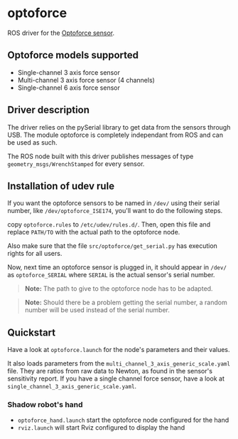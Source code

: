 # optoforce

ROS driver for the [Optoforce sensor](http://optoforce.com/3dsensor/).

## Optoforce models supported

- Single-channel 3 axis force sensor
- Multi-channel 3 axis force sensor (4 channels)
- Single-channel 6 axis force sensor

## Driver description

The driver relies on the pySerial library to get data from the sensors through USB. The module optoforce is completely independant from ROS and can be used as such.

The ROS node built with this driver publishes messages of type `geometry_msgs/WrenchStamped` for every sensor.

## Installation of udev rule

If you want the optoforce sensors to be named in `/dev/` using their serial number, like `/dev/optoforce_ISE174`, you'll want to do the following steps.

copy `optoforce.rules` to `/etc/udev/rules.d/`. Then, open this file and replace `PATH/TO` with the actual path to the optoforce node.

Also make sure that the file `src/optoforce/get_serial.py` has execution rights for all users.

Now, next time an optoforce sensor is plugged in, it should appear in `/dev/` as `optoforce_SERIAL` where `SERIAL` is the actual sensor's serial number.

> **Note:** The path to give to the optoforce node has to be adapted.


> **Note:** Should there be a problem getting the serial number, a random number will be used instead of the serial number.

## Quickstart

Have a look at `optoforce.launch` for the node's parameters and their values.

It also loads parameters from the `multi_channel_3_axis_generic_scale.yaml` file. They are ratios from raw data to Newton, as found in the sensor's sensitivity report. If you have a single channel force sensor, have a look at `single_channel_3_axis_generic_scale.yaml`.

### Shadow robot's hand

- `optoforce_hand.launch` start the optoforce node configured for the hand
- `rviz.launch` will start Rviz configured to display the hand